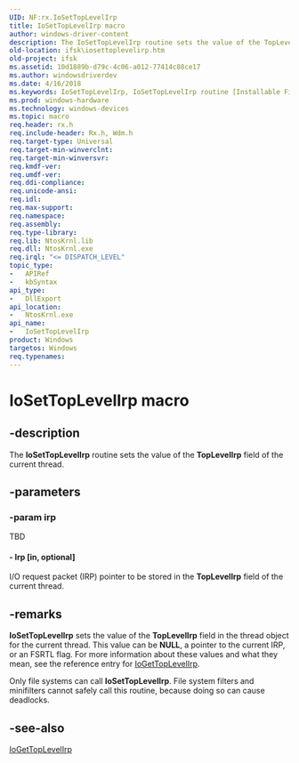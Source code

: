 ```yaml
---
UID: NF:rx.IoSetTopLevelIrp
title: IoSetTopLevelIrp macro
author: windows-driver-content
description: The IoSetTopLevelIrp routine sets the value of the TopLevelIrp field of the current thread.
old-location: ifsk\iosettoplevelirp.htm
old-project: ifsk
ms.assetid: 10d1889b-d79c-4c06-a012-77414c88ce17
ms.author: windowsdriverdev
ms.date: 4/16/2018
ms.keywords: IoSetTopLevelIrp, IoSetTopLevelIrp routine [Installable File System Drivers], ifsk.iosettoplevelirp, ioref_1c046677-97df-4f46-956c-108a203f83f2.xml, ntifs/IoSetTopLevelIrp
ms.prod: windows-hardware
ms.technology: windows-devices
ms.topic: macro
req.header: rx.h
req.include-header: Rx.h, Wdm.h
req.target-type: Universal
req.target-min-winverclnt: 
req.target-min-winversvr: 
req.kmdf-ver: 
req.umdf-ver: 
req.ddi-compliance: 
req.unicode-ansi: 
req.idl: 
req.max-support: 
req.namespace: 
req.assembly: 
req.type-library: 
req.lib: NtosKrnl.lib
req.dll: NtosKrnl.exe
req.irql: "<= DISPATCH_LEVEL"
topic_type:
-	APIRef
-	kbSyntax
api_type:
-	DllExport
api_location:
-	NtosKrnl.exe
api_name:
-	IoSetTopLevelIrp
product: Windows
targetos: Windows
req.typenames: 
---
```


# IoSetTopLevelIrp macro


## -description


The <b>IoSetTopLevelIrp</b> routine sets the value of the <b>TopLevelIrp</b> field of the current thread.


## -parameters




### -param irp

TBD






#### - Irp [in, optional]

I/O request packet (IRP) pointer to be stored in the <b>TopLevelIrp</b> field of the current thread.


## -remarks



<b>IoSetTopLevelIrp</b> sets the value of the <b>TopLevelIrp</b> field in the thread object for the current thread. This value can be <b>NULL</b>, a pointer to the current IRP, or an FSRTL flag. For more information about these values and what they mean, see the reference entry for <a href="https://msdn.microsoft.com/library/windows/hardware/ff548405">IoGetTopLevelIrp</a>.

Only file systems can call <b>IoSetTopLevelIrp</b>. File system filters and minifilters cannot safely call this routine, because doing so can cause deadlocks. 




## -see-also




<a href="https://msdn.microsoft.com/library/windows/hardware/ff548405">IoGetTopLevelIrp</a>
 

 

